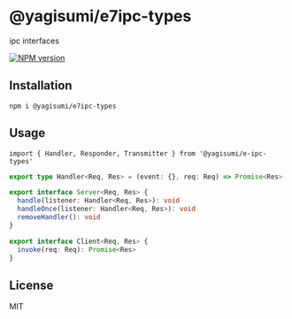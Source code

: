 # @yagisumi/e7ipc-types

ipc interfaces

[![NPM version][npm-image]][npm-url]

## Installation

```
npm i @yagisumi/e7ipc-types
```

## Usage

```
import { Handler, Responder, Transmitter } from '@yagisumi/e-ipc-types'
```

```ts
export type Handler<Req, Res> = (event: {}, req: Req) => Promise<Res>

export interface Server<Req, Res> {
  handle(listener: Handler<Req, Res>): void
  handleOnce(listener: Handler<Req, Res>): void
  removeHandler(): void
}

export interface Client<Req, Res> {
  invoke(req: Req): Promise<Res>
}
```

## License

MIT

[npm-image]: https://img.shields.io/npm/v/@yagisumi/e7ipc-types.svg?style=flat-square
[npm-url]: https://www.npmjs.com/package/@yagisumi/e7ipc-types
